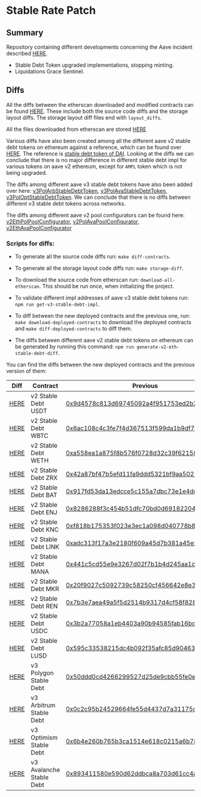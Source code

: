 # Stable Rate Patch

## Summary

Repository containing different developments concerning the Aave incident described [HERE](https://governance.aave.com/t/aave-v2-v3-security-incident-04-11-2023/15335/26).

- Stable Debt Token upgraded implementations, stopping minting.
- Liquidations Grace Sentinel.

## Diffs

All the diffs between the etherscan downloaded and modified contracts can be found [HERE](./diffs). These include both the source code diffs and the storage layout diffs. The storage layout diff files end with `layout_diffs`.

All the files downloaded from etherscan are stored [HERE](./etherscan)

Various diffs have also been created among all the different aave v2 stable debt tokens on ethereum against a reference, which can be found over [HERE](./diffs/v2EthStableDebtAll). The reference is [stable debt token of DAI](https://etherscan.io/address/0xD23A44eB2db8AD0817c994D3533528C030279F7c). Looking at the diffs we can conclude that there is no major difference in different stable debt impl for various tokens on aave v2 ethereum, except for `AMPL` token which is not being upgraded.

The diffs among different aave v3 stable debt tokens have also been added over here: [v3PolArbStableDebtToken](diffs/v3PolArbStableDebtToken.md), [v3PolAvaStableDebtToken](diffs/v3PolAvaStableDebtToken.md), [v3PolOptStableDebtToken](diffs/v3PolOptStableDebtToken.md). We can conclude that there is no diffs between different v3 stable debt tokens across networks.

The diffs among different aave v2 pool configurators can be found here: [v2EthPolPoolConfigurator](diffs/v2EthPolPoolConfigurator.md), [v2PolAvaPoolConfigurator](diffs/v2PolAvaPoolConfigurator.md), [v2EthAvaPoolConfigurator](diffs/v2EthAvaPoolConfigurator.md)

### Scripts for diffs:

- To generate all the source code diffs run: `make diff-contracts`.

- To generate all the storage layout code diffs run: `make storage-diff`.

- To download the source code from etherscan run: `download-all-etherscan`. This should be run once, when initializing the project.

- To validate different impl addresses of aave v3 stable debt tokens run: `npm run get-v3-stable-debt-impl`.

- To diff between the new deployed contracts and the previous one, run: `make download-deployed-contracts` to download the deployed contracts and `make diff-deployed-contracts` to diff them.

- The diffs between different aave v2 stable debt tokens on ethereum can be generated by running this command: `npm run generate-v2-eth-stable-debt-diff`.

You can find the diffs between the new deployed contracts and the previous version of them:

| Diff                                            | Contract            | Previous                                                                                                              | New Deployed                                                                                                          |
| ----------------------------------------------- | ------------------- | --------------------------------------------------------------------------------------------------------------------- | --------------------------------------------------------------------------------------------------------------------- |
| [HERE](diffs/deployed/v2UsdtStableDebtToken.md) | v2 Stable Debt USDT | [0x9d4578c813d69745092a4f951753ed2b28056279](https://etherscan.io/address/0x9d4578c813d69745092a4f951753ed2b28056279) | [0xC61262D6ad449AC09B4087f46391Dd9A26b5888B](https://etherscan.io/address/0xC61262D6ad449AC09B4087f46391Dd9A26b5888B) |
| [HERE](diffs/deployed/v2WbtcStableDebtToken.md) | v2 Stable Debt WBTC | [0x6ac108c4c3fe7f4d367513f599da1b9df7c43433](https://etherscan.io/address/0x6ac108c4c3fe7f4d367513f599da1b9df7c43433) | [0x4f279f2046870F77cd9Ce63497f8A2D8689ef804](https://etherscan.io/address/0x4f279f2046870F77cd9Ce63497f8A2D8689ef804) |
| [HERE](diffs/deployed/v2WethStableDebtToken.md) | v2 Stable Debt WETH | [0xa558ea1a875f8b576f0728d32c39f62158e49b92](https://etherscan.io/address/0xa558ea1a875f8b576f0728d32c39f62158e49b92) | [0xEd14b4E51B04d4d0211474a721F77C0817166c2f](https://etherscan.io/address/0xEd14b4E51B04d4d0211474a721F77C0817166c2f) |
| [HERE](diffs/deployed/v2ZrxStableDebtToken.md)  | v2 Stable Debt ZRX  | [0x42a87bf47b5efd11fa9ddd5321bf9aa502233b74](https://etherscan.io/address/0x42a87bf47b5efd11fa9ddd5321bf9aa502233b74) | [0xffaCA447191d8196C8Cf96E5912b732063DE4307](https://etherscan.io/address/0xffaCA447191d8196C8Cf96E5912b732063DE4307) |
| [HERE](diffs/deployed/v2BatStableDebtToken.md)  | v2 Stable Debt BAT  | [0x917fd53da13edcce5c155a7dbc73e1e4dccd4267](https://etherscan.io/address/0x917fd53da13edcce5c155a7dbc73e1e4dccd4267) | [0x49B6645a9aa05f1Be24893136100467276399470](https://etherscan.io/address/0x49B6645a9aa05f1Be24893136100467276399470) |
| [HERE](diffs/deployed/v2EnjStableDebtToken.md)  | v2 Stable Debt ENJ  | [0x8286288f3c454b51dfc70bd0d6918220428b0741](https://etherscan.io/address/0x8286288f3c454b51dfc70bd0d6918220428b0741) | [0x0fB427f800C5E39E7d8029e19F515300d4bb22C2](https://etherscan.io/address/0x0fB427f800C5E39E7d8029e19F515300d4bb22C2) |
| [HERE](diffs/deployed/v2KncStableDebtToken.md)  | v2 Stable Debt KNC  | [0xf818b175353f023e3ec1a098d040778b835897c7](https://etherscan.io/address/0xf818b175353f023e3ec1a098d040778b835897c7) | [0x22a8FD718924ab2f9dd4D0326DD8ab99Ef21D0b3](https://etherscan.io/address/0x22a8FD718924ab2f9dd4D0326DD8ab99Ef21D0b3) |
| [HERE](diffs/deployed/v2LinkStableDebtToken.md) | v2 Stable Debt LINK | [0xadc313f17a3e2180f609a45d7b381a45e2e88a9f](https://etherscan.io/address/0xadc313f17a3e2180f609a45d7b381a45e2e88a9f) | [0x1B80694AF3D4e617c747423f992F532B8baE098b](https://etherscan.io/address/0x1B80694AF3D4e617c747423f992F532B8baE098b) |
| [HERE](diffs/deployed/v2ManaStableDebtToken.md) | v2 Stable Debt MANA | [0x441c5cd55e9e3267d02f7b1b4d245aa1c61891c3](https://etherscan.io/address/0x441c5cd55e9e3267d02f7b1b4d245aa1c61891c3) | [0xe0bf71fF662e8bbeb911ACEa765f4b8be052F59b](https://etherscan.io/address/0xe0bf71fF662e8bbeb911ACEa765f4b8be052F59b) |
| [HERE](diffs/deployed/v2MkrStableDebtToken.md)  | v2 Stable Debt MKR  | [0x20f9027c5092739c58250cf456642e8e3d4dbed5](https://etherscan.io/address/0x20f9027c5092739c58250cf456642e8e3d4dbed5) | [0xC4CFCE0b16199818Ad942a87902C9172ba005022](https://etherscan.io/address/0xC4CFCE0b16199818Ad942a87902C9172ba005022) |
| [HERE](diffs/deployed/v2RenStableDebtToken.md)  | v2 Stable Debt REN  | [0x7b3e7aea49a5f5d2514b9317d4cf58f828ac28c2](https://etherscan.io/address/0x7b3e7aea49a5f5d2514b9317d4cf58f828ac28c2) | [0x6F4B277366e10F68003A0a65Ef8f118f3D60B67E](https://etherscan.io/address/0x6F4B277366e10F68003A0a65Ef8f118f3D60B67E) |
| [HERE](diffs/deployed/v2UsdcStableDebtToken.md) | v2 Stable Debt USDC | [0x3b2a77058a1eb4403a90b94585fab16bc512e703](https://etherscan.io/address/0x3b2a77058a1eb4403a90b94585fab16bc512e703) | [0x8DFF7Fda82976452b6FB957F549944e7af7A3e6F](https://etherscan.io/address/0x8DFF7Fda82976452b6FB957F549944e7af7A3e6F) |
| [HERE](diffs/deployed/v2LusdStableDebtToken.md) | v2 Stable Debt LUSD | [0x595c33538215dc4b092f35afc85d904631263f4f](https://etherscan.io/address/0x595c33538215dc4b092f35afc85d904631263f4f) | [0x1363602E58e25929A15bE194a3D505Fd6F8BE751](https://etherscan.io/address/0x1363602E58e25929A15bE194a3D505Fd6F8BE751) |
| [HERE](diffs/deployed/v3PolStableDebtToken.md) | v3 Polygon Stable Debt | [0x50ddd0cd4266299527d25de9cbb55fe0eb8dac30](https://polygonscan.com/address/0x50ddd0cd4266299527d25de9cbb55fe0eb8dac30) | [0xf4294973b7e6f6c411dd8a388592e7c7d32f2486](https://polygonscan.com/address/0xf4294973b7e6f6c411dd8a388592e7c7d32f2486) |
| [HERE](diffs/deployed/v3ArbStableDebtToken.md) | v3 Arbitrum Stable Debt | [0x0c2c95b24529664fe55d4437d7a31175cfe6c4f7](https://arbiscan.io/address/0x0c2c95b24529664fe55d4437d7a31175cfe6c4f7) | [0xCB7113D3d572613BbFCeCf80d1341cFFE2A92C00](https://arbiscan.io/address/0xCB7113D3d572613BbFCeCf80d1341cFFE2A92C00) |
| [HERE](diffs/deployed/v3OptStableDebtToken.md) | v3 Optimism Stable Debt | [0x6b4e260b765b3ca1514e618c0215a6b7839ff93e](https://optimistic.etherscan.io/address/0x6b4e260b765b3ca1514e618c0215a6b7839ff93e) | [0x69713dA5fDfacf77E80C31F9B928Ec0Fc3716384](https://optimistic.etherscan.io/address/0x69713dA5fDfacf77E80C31F9B928Ec0Fc3716384) |
| [HERE](diffs/deployed/v3AvaStableDebtToken.md) | v3 Avalanche Stable Debt | [0x893411580e590d62ddbca8a703d61cc4a8c7b2b9](https://snowtrace.io/address/0x893411580e590d62ddbca8a703d61cc4a8c7b2b9) | [0xccf12894957E637Bd69693B12F3ba12b539C2D11](https://snowtrace.io/address/0xccf12894957E637Bd69693B12F3ba12b539C2D11) |
